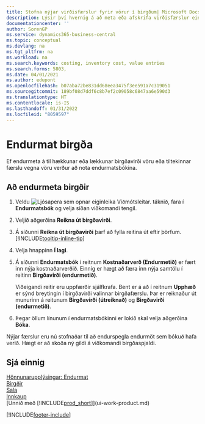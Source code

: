 ```yaml
---
title: Stofna nýjar virðisfærslur fyrir vörur í birgðum| Microsoft Docs
description: Lýsir því hvernig á að meta eða afskrifa virðisfærslur eins eða fleiri vara í birgðum með því að bóka gildandi, útreiknað gildi.
documentationcenter: ''
author: SorenGP
ms.service: dynamics365-business-central
ms.topic: conceptual
ms.devlang: na
ms.tgt_pltfrm: na
ms.workload: na
ms.search.keywords: costing, inventory cost, value entries
ms.search.forms: 5803,
ms.date: 04/01/2021
ms.author: edupont
ms.openlocfilehash: b07aba72be831dd68eea3475f3ee591a7c319051
ms.sourcegitcommit: 189bf08d7ddf6c8b7ef2c09058c6847aa6e590d3
ms.translationtype: HT
ms.contentlocale: is-IS
ms.lasthandoff: 01/31/2022
ms.locfileid: "8059597"
---
```

# <a name="revalue-inventory"></a>Endurmat birgða
Ef endurmeta á til hækkunar eða lækkunar birgðavirði vöru eða tiltekinnar færslu vegna vöru verður að nota endurmatsbókina.

## <a name="to-revalue-inventory"></a>Að endurmeta birgðir
1. Veldu ![Ljósapera sem opnar eiginleika Viðmótsleitar.](media/ui-search/search_small.png "Segðu mér hvað þú vilt gera") táknið, fara í **Endurmatsbók** og velja síðan viðkomandi tengil.
2. Veljið aðgerðina **Reikna út birgðavirði**.
3. Á síðunni **Reikna út birgðavirði** þarf að fylla reitina út eftir þörfum. [!INCLUDE[tooltip-inline-tip](includes/tooltip-inline-tip_md.md)]
4. Velja hnappinn **Í lagi**.
5. Á síðunni **Endurmatsbók** í reitnum **Kostnaðarverð (Endurmetið)** er fært inn nýja kostnaðarverðið. Einnig er hægt að færa inn nýja samtölu í reitinn **Birgðavirði (endurmetið)**.

    Viðeigandi reitir eru uppfærðir sjálfkrafa. Bent er á að í reitnum **Upphæð** er sýnd breytingin í birgðavirði valinnar birgðafærslu. Þar er reiknaður út munurinn á reitunum **Birgðavirði (útreiknað)** og **Birgðavirði (endurmetið)**.
6. Þegar öllum línunum í endurmatsbókinni er lokið skal velja aðgerðina **Bóka**.

Nýjar færslur eru nú stofnaðar til að endurspegla endurmöt sem bókuð hafa verið. Hægt er að skoða ný gildi á viðkomandi birgðaspjaldi.

## <a name="see-also"></a>Sjá einnig
[Hönnunarupplýsingar: Endurmat](design-details-revaluation.md)  
[Birgðir](inventory-manage-inventory.md)  
[Sala](sales-manage-sales.md)  
[Innkaup](purchasing-manage-purchasing.md)  
[Unnið með [!INCLUDE[prod_short](includes/prod_short.md)]](ui-work-product.md)


[!INCLUDE[footer-include](includes/footer-banner.md)]